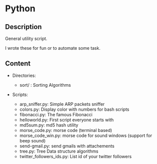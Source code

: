 # Python

## Description
General utility script.

I wrote these for fun or to automate some task.

## Content

* Directories:

  * sort/ : Sorting Algorithms


* Scripts:

  * arp_sniffer.py: Simple ARP packets sniffer
  * colors.py: Display color with numbers for bash scripts
  * fibonacci.py: The famous Fibonacci
  * helloworld.py: First script everyone starts with
  * md5sum.py: md5 hash utility
  * morse_code.py: morse code (terminal based)
  * morse_code_win.py: morse code for sound windows (support for beep sound)
  * send-gmail.py: send gmails with attachements
  * tree.py: Tree Data structure algorithms
  * twitter_followers_ids.py: List id of your twitter followers
